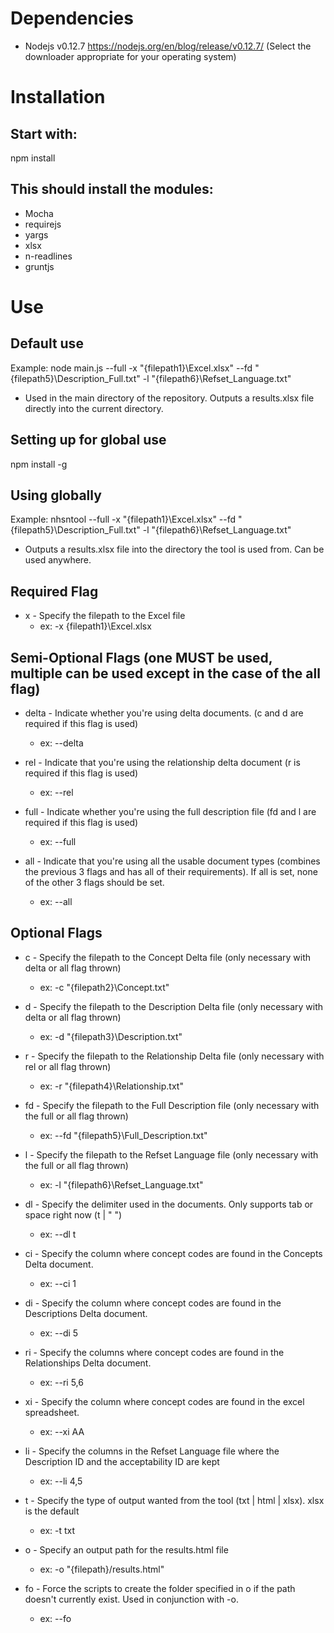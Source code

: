 # Dependencies

* Nodejs v0.12.7 https://nodejs.org/en/blog/release/v0.12.7/ (Select the downloader appropriate for your operating system)

# Installation

## Start with:

npm install

## This should install the modules:

* Mocha
* requirejs
* yargs
* xlsx
* n-readlines
* gruntjs

# Use

## Default use

Example: node main.js --full -x "{filepath1}\Excel.xlsx" --fd "{filepath5}\Description_Full.txt" -l "{filepath6}\Refset_Language.txt"
* Used in the main directory of the repository. Outputs a results.xlsx file directly into the current directory.

## Setting up for global use

npm install -g

## Using globally

Example: nhsntool --full -x "{filepath1}\Excel.xlsx" --fd "{filepath5}\Description_Full.txt" -l "{filepath6}\Refset_Language.txt"
* Outputs a results.xlsx file into the directory the tool is used from. Can be used anywhere.

## Required Flag

* x - Specify the filepath to the Excel file
    * ex: -x {filepath1}\Excel.xlsx

## Semi-Optional Flags (one MUST be used, multiple can be used except in the case of the all flag)

* delta - Indicate whether you're using delta documents.  (c and d are required if this flag is used)
	* ex: --delta

* rel - Indicate that you're using the relationship delta document (r is required if this flag is used)
    * ex: --rel

* full - Indicate whether you're using the full description file (fd and l are required if this flag is used)
    * ex: --full

* all - Indicate that you're using all the usable document types (combines the previous 3 flags and has all of their requirements). If all is set, none of the other 3 flags should be set.
    * ex: --all

## Optional Flags

* c - Specify the filepath to the Concept Delta file (only necessary with delta or all flag thrown)
    * ex: -c "{filepath2}\Concept.txt"

* d - Specify the filepath to the Description Delta file (only necessary with delta or all flag thrown)
    * ex: -d "{filepath3}\Description.txt"

* r - Specify the filepath to the Relationship Delta file (only necessary with rel or all flag thrown)
    * ex: -r "{filepath4}\Relationship.txt"

* fd - Specify the filepath to the Full Description file (only necessary with the full or all flag thrown)
    * ex: --fd "{filepath5}\Full_Description.txt"

* l - Specify the filepath to the Refset Language file (only necessary with the full or all flag thrown)
    * ex: -l "{filepath6}\Refset_Language.txt"

* dl - Specify the delimiter used in the documents.  Only supports tab or space right now (t | " ")
	* ex: --dl t

* ci - Specify the column where concept codes are found in the Concepts Delta document.
	* ex: --ci 1

* di - Specify the column where concept codes are found in the Descriptions Delta document.
	* ex: --di 5

* ri - Specify the columns where concept codes are found in the Relationships Delta document.
	* ex: --ri 5,6

* xi - Specify the column where concept codes are found in the excel spreadsheet.
	* ex: --xi AA

* li - Specify the columns in the Refset Language file where the Description ID and the acceptability ID are kept
	* ex: --li 4,5

* t - Specify the type of output wanted from the tool (txt | html | xlsx). xlsx is the default
	* ex: -t txt

* o - Specify an output path for the results.html file
	* ex: -o "{filepath}/results.html"

* fo - Force the scripts to create the folder specified in o if the path doesn't currently exist. Used in conjunction with -o.
	* ex: --fo


